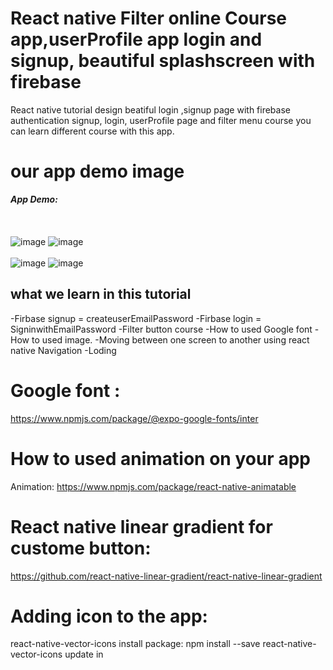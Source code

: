 # React native Filter online Course app,userProfile app login and signup, beautiful splashscreen with firebase 
React native tutorial design beatiful login ,signup page with firebase authentication signup, login, userProfile page and 
filter menu course you can learn different course with this app.

# our app demo image
***App Demo:***<br><br><br><br>
![image](https://user-images.githubusercontent.com/88832201/166866541-3e0fe244-af2e-4fdd-ba48-404294882c3c.png)
![image](https://user-images.githubusercontent.com/88832201/166866612-09e5f8e5-bc33-42a3-996d-d01de8cf778c.png)<br><br>
![image](https://user-images.githubusercontent.com/88832201/166866655-0328e67c-375a-4e8b-8b18-c65c0a7ed3bf.png)
![image](https://user-images.githubusercontent.com/88832201/166865999-c3048ee7-95c6-4d37-a861-29571171683a.png) 

## what we learn in this tutorial
  -Firbase signup = createuserEmailPassword
  -Firbase login = SigninwithEmailPassword
  -Filter button course
  -How to used Google font
  -How to used image.
  -Moving between one screen to another using react native Navigation
  -Loding 


# Google font : 
https://www.npmjs.com/package/@expo-google-fonts/inter

# How to used animation on your app
Animation: https://www.npmjs.com/package/react-native-animatable

# React native linear gradient for custome button: 
https://github.com/react-native-linear-gradient/react-native-linear-gradient

# Adding icon to the app: 
react-native-vector-icons install package: npm install --save react-native-vector-icons update in